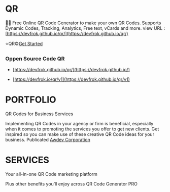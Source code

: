 # QR
👨‍💻
Free Online QR Code Generator to make your own QR Codes. Supports Dynamic Codes, Tracking, Analytics, Free text, vCards and more.
view URL : [https://devfrok.github.io/qr/](https://devfrok.github.io/qr/)


⭐QR©️[Get Started](https://devfrok.github.io/)

### Oppen Source Code QR  

- [https://devfrok.github.io/qr/](https://devfrok.github.io/)

- [https://devfrok.io/qr/v1](https://devfrok.github.io/qr/v1)


# PORTFOLIO

QR Codes for Business Services

Implementing QR Codes in your agency or firm is beneficial, especially when it comes to promoting the services you offer to get new clients. 
Get inspired so you can make use of these creative QR Code ideas for your business. Publicated [Awdev Corporation](https://www.awdev.my.id)

# SERVICES
Your all-in-one QR Code marketing platform

Plus other benefits you’ll enjoy across QR Code Generator PRO
